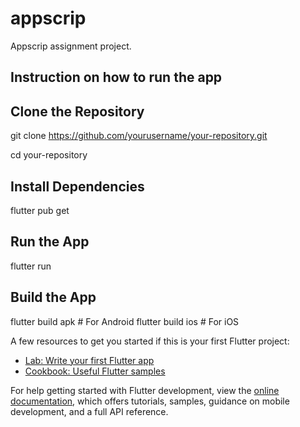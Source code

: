 # appscrip

Appscrip assignment project.

## Instruction on how to run the app

## Clone the Repository
git clone https://github.com/yourusername/your-repository.git

cd your-repository

## Install Dependencies
flutter pub get

## Run the App
flutter run

## Build the App
flutter build apk   # For Android
flutter build ios   # For iOS



A few resources to get you started if this is your first Flutter project:

- [Lab: Write your first Flutter app](https://docs.flutter.dev/get-started/codelab)
- [Cookbook: Useful Flutter samples](https://docs.flutter.dev/cookbook)

For help getting started with Flutter development, view the
[online documentation](https://docs.flutter.dev/), which offers tutorials,
samples, guidance on mobile development, and a full API reference.

